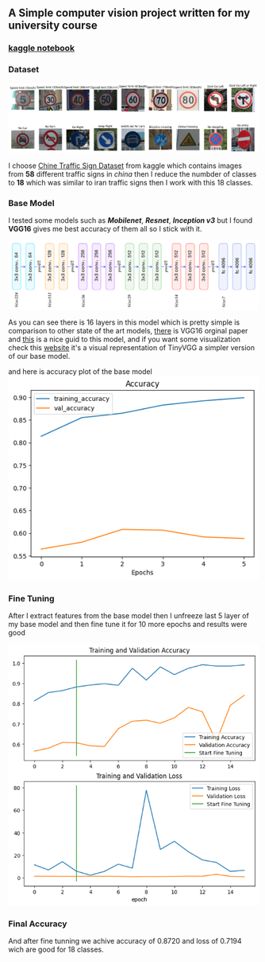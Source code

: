 ## A Simple computer vision project written for my university course

### [kaggle notebook](https://www.kaggle.com/code/shayanheidari/traffic-sign-classification-ipy)
### Dataset
![after cleaning dataset](./img/1.png)

I choose [Chine Traffic Sign Dataset](https://www.kaggle.com/datasets/ahemateja19bec1025/traffic-sign-dataset-classification) from kaggle which contains images from **58** different traffic signs in *china* then I reduce the numbder of classes to **18** which was similar to iran traffic signs then I work with this 18 classes.

### Base Model
I tested some models such as ***Mobilenet***, ***Resnet***, ***Inception v3*** but I found **VGG16** gives me best accuracy of them all so I stick with it.

![image from kaggle](./img/2.png)

As you can see there is 16 layers in this model which is pretty simple is comparison to other state of the art models, [there](https://arxiv.org/abs/1409.1556) is VGG16 orginal paper and [this](https://www.kaggle.com/code/blurredmachine/vggnet-16-architecture-a-complete-guide) is a nice guid to this model, and if you want some visualization check this [website](https://poloclub.github.io/cnn-explainer/) it's a visual representation of TinyVGG a simpler version of our base model.

and here is accuracy plot of the base model
![accuracy plot](./img/3.png)

### Fine Tuning
After I extract features from the base model then I unfreeze last 5 layer of my base model and then fine tune it for 10 more epochs and results were good

![after fune tunning results](./img/4.png)

### Final Accuracy
And after fine tunning we achive accuracy of 0.8720 and loss of 0.7194 wich are good for 18 classes.

